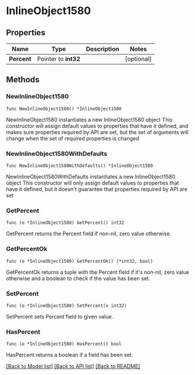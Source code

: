 # InlineObject1580

## Properties

Name | Type | Description | Notes
------------ | ------------- | ------------- | -------------
**Percent** | Pointer to **int32** |  | [optional] 

## Methods

### NewInlineObject1580

`func NewInlineObject1580() *InlineObject1580`

NewInlineObject1580 instantiates a new InlineObject1580 object
This constructor will assign default values to properties that have it defined,
and makes sure properties required by API are set, but the set of arguments
will change when the set of required properties is changed

### NewInlineObject1580WithDefaults

`func NewInlineObject1580WithDefaults() *InlineObject1580`

NewInlineObject1580WithDefaults instantiates a new InlineObject1580 object
This constructor will only assign default values to properties that have it defined,
but it doesn't guarantee that properties required by API are set

### GetPercent

`func (o *InlineObject1580) GetPercent() int32`

GetPercent returns the Percent field if non-nil, zero value otherwise.

### GetPercentOk

`func (o *InlineObject1580) GetPercentOk() (*int32, bool)`

GetPercentOk returns a tuple with the Percent field if it's non-nil, zero value otherwise
and a boolean to check if the value has been set.

### SetPercent

`func (o *InlineObject1580) SetPercent(v int32)`

SetPercent sets Percent field to given value.

### HasPercent

`func (o *InlineObject1580) HasPercent() bool`

HasPercent returns a boolean if a field has been set.


[[Back to Model list]](../README.md#documentation-for-models) [[Back to API list]](../README.md#documentation-for-api-endpoints) [[Back to README]](../README.md)


